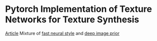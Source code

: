 # Pytorch Implementation of Texture Networks for Texture Synthesis

[Article](https://arxiv.org/pdf/1603.03417.pdf)
Mixture of [fast neural style](https://github.com/pytorch/examples/blob/master/fast_neural_style) and [deep image prior](https://github.com/DmitryUlyanov/deep-image-prior)

